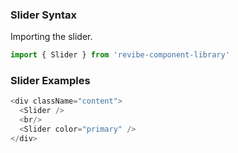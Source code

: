 ### Slider Syntax

Importing the slider.
```js static
import { Slider } from 'revibe-component-library'
```

### Slider Examples
```js padded
<div className="content">
  <Slider />
  <br/>
  <Slider color="primary" />
</div>
```